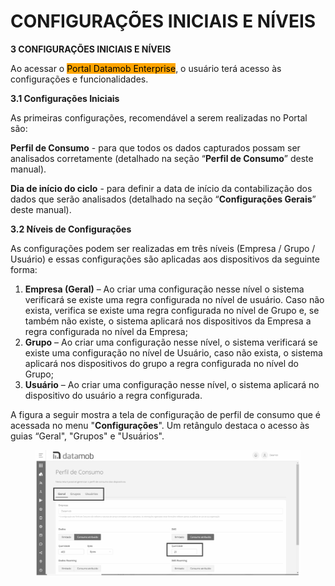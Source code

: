 # CONFIGURAÇÕES INICIAIS E NÍVEIS

**3 CONFIGURAÇÕES INICIAIS E NÍVEIS**

Ao acessar o <mark style="background-color:orange;">Portal Datamob Enterprise</mark>, o usuário terá acesso às configurações e funcionalidades.

**3.1 Configurações Iniciais**

As primeiras configurações, recomendável a serem realizadas no Portal são:

**Perfil de Consumo** - para que todos os dados capturados possam ser analisados corretamente (detalhado na seção “**Perfil de Consumo**” deste manual).

**Dia de início do ciclo** - para definir a data de início da contabilização dos dados que serão analisados (detalhado na seção “**Configurações Gerais**” deste manual).

**3.2 Níveis de Configurações**

As configurações podem ser realizadas em três níveis (Empresa / Grupo / Usuário) e essas configurações são aplicadas aos dispositivos da seguinte forma:

1. **Empresa (Geral)** – Ao criar uma configuração nesse nível o sistema verificará se existe uma regra configurada no nível de usuário. Caso não exista, verifica se existe uma regra configurada no nível de Grupo e, se também não existe, o sistema aplicará nos dispositivos da Empresa a regra configurada no nível da Empresa;
2. **Grupo** – Ao criar uma configuração nesse nível, o sistema verificará se existe uma configuração no nível de Usuário, caso não exista, o sistema aplicará nos dispositivos do grupo a regra configurada no nível do Grupo;
3. **Usuário** – Ao criar uma configuração nesse nível, o sistema aplicará no dispositivo do usuário a regra configurada.

A figura a seguir mostra a tela de configuração de perfil de consumo que é acessada no menu "**Configurações**". Um retângulo destaca o acesso às guias “Geral", "Grupos" e "Usuários".

<figure><img src=".gitbook/assets/0 (8).png" alt=""><figcaption></figcaption></figure>

